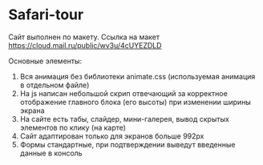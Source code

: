 # Safari-tour

Сайт выполнен по макету. Ссылка на макет https://cloud.mail.ru/public/wv3u/4cUYEZDLD

Основные элементы:

1. Вся анимация без библиотеки animate.css (используемая анимация в отдельном файле)
2. На js написан небольшой скрип отвечающий за корректное отображение главного блока (его высоты) при изменении ширины экрана
3. На сайте есть табы, слайдер, мини-галерея, вывод скрытых элементов по клику (на карте)
4. Сайт адаптирован только для экранов больше 992px
5. Формы стандартные, при подтверждении выведут введенные данные в консоль

